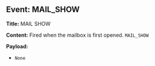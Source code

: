 ## Event: MAIL_SHOW

**Title:** MAIL SHOW

**Content:**
Fired when the mailbox is first opened.
`MAIL_SHOW`

**Payload:**
- `None`